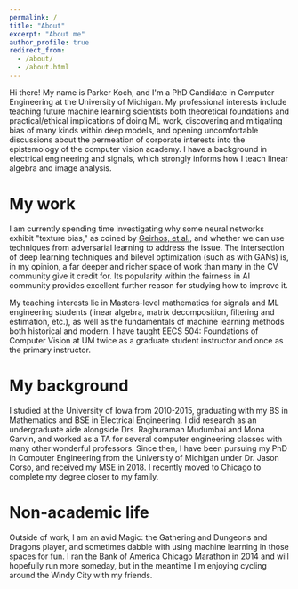 ```yaml
---
permalink: /
title: "About"
excerpt: "About me"
author_profile: true
redirect_from: 
  - /about/
  - /about.html
---
```


Hi there! My name is Parker Koch, and I'm a PhD Candidate in Computer Engineering at the University of Michigan. My professional interests include teaching future machine learning scientists both theoretical foundations and practical/ethical implications of doing ML work, discovering and mitigating bias of many kinds within deep models, and opening uncomfortable discussions about the permeation of corporate interests into the epistemology of the computer vision academy. I have a background in electrical engineering and signals, which strongly informs how I teach linear algebra and image analysis.

My work
======
I am currently spending time investigating why some neural networks exhibit "texture bias," as coined by [Geirhos, et al.](https://arxiv.org/abs/1811.12231), and whether we can use techniques from adversarial learning to address the issue. The intersection of deep learning techniques and bilevel optimization (such as with GANs) is, in my opinion, a far deeper and richer space of work than many in the CV community give it credit for. Its popularity within the fairness in AI community provides excellent further reason for studying how to improve it.

My teaching interests lie in Masters-level mathematics for signals and ML engineering students (linear algebra, matrix decomposition, filtering and estimation, etc.), as well as the fundamentals of machine learning methods both historical and modern. I have taught EECS 504: Foundations of Computer Vision at UM twice as a graduate student instructor and once as the primary instructor.

My background
======
I studied at the University of Iowa from 2010-2015, graduating with my BS in Mathematics and BSE in Electrical Engineering. I did research as an undergraduate aide alongside Drs. Raghuraman Mudumbai and Mona Garvin, and worked as a TA for several computer engineering classes with many other wonderful professors. Since then, I have been pursuing my PhD in Computer Engineering from the University of Michigan under Dr. Jason Corso, and received my MSE in 2018. I recently moved to Chicago to complete my degree closer to my family.

Non-academic life
======
Outside of work, I am an avid Magic: the Gathering and Dungeons and Dragons player, and sometimes dabble with using machine learning in those spaces for fun. I ran the Bank of America Chicago Marathon in 2014 and will hopefully run more someday, but in the meantime I'm enjoying cycling around the Windy City with my friends.
